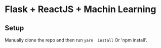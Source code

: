 # Flask + ReactJS + Machin Learning




## Setup

Manually clone the repo and then run `yarn  install` Or 'npm install'.
